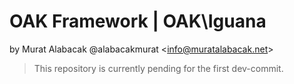 # OAK Framework | OAK\Iguana

by Murat Alabacak @alabacakmurat <<info@muratalabacak.net>>
> This repository is currently pending for the first dev-commit.
